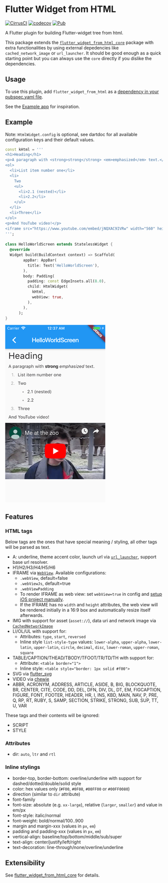 # Flutter Widget from HTML

[![CirrusCI](https://api.cirrus-ci.com/github/daohoangson/flutter_widget_from_html.svg)](https://cirrus-ci.com/github/daohoangson/flutter_widget_from_html)
[![codecov](https://codecov.io/gh/daohoangson/flutter_widget_from_html/branch/master/graph/badge.svg)](https://codecov.io/gh/daohoangson/flutter_widget_from_html)
[![Pub](https://img.shields.io/pub/v/flutter_widget_from_html.svg)](https://pub.dev/packages/flutter_widget_from_html)

A Flutter plugin for building Flutter-widget tree from html.

This package extends the [`flutter_widget_from_html_core`](https://pub.dev/packages/flutter_widget_from_html_core) package with extra functionalities by using external depedencies like `cached_network_image` or `url_launcher`. It should be good enough as a quick starting point but you can always use the `core` directly if you dislike the dependencies.

## Usage

To use this plugin, add `flutter_widget_from_html` as a [dependency in your pubspec.yaml file](https://flutter.io/using-packages/).

See the [Example app](https://github.com/daohoangson/flutter_widget_from_html/tree/master/packages/example) for inspiration.

## Example

Note: `HtmlWidget.config` is optional, see dartdoc for all available configuration keys and their default values.

```dart
const kHtml = '''
<h1>Heading</h1>
<p>A paragraph with <strong>strong</strong> <em>emphasized</em> text.</p>
<ol>
  <li>List item number one</li>
  <li>
    Two
    <ul>
      <li>2.1 (nested)</li>
      <li>2.2</li>
    </ul>
  </li>
  <li>Three</li>
</ol>
<p>And YouTube video!</p>
<iframe src="https://www.youtube.com/embed/jNQXAC9IVRw" width="560" height="315"></iframe>
''';

class HelloWorldScreen extends StatelessWidget {
  @override
  Widget build(BuildContext context) => Scaffold(
        appBar: AppBar(
          title: Text('HelloWorldScreen'),
        ),
        body: Padding(
          padding: const EdgeInsets.all(8.0),
          child: HtmlWidget(
            kHtml,
            webView: true,
          ),
        ),
      );
}
```

![](packages/example/screenshots/HelloWorldScreen.png?raw=true)

## Features

### HTML tags

Below tags are the ones that have special meaning / styling, all other tags will be parsed as text.

- A: underline, theme accent color, launch url via [`url_launcher`](https://pub.dev/packages/url_launcher), support base url resolver.
- H1/H2/H3/H4/H5/H6
- IFRAME via [`WebView`](https://pub.dev/packages/webview_flutter). Available configurations:
  - `.webView`, default=false
  - `.webViewJs`, default=true
  - `.webViewPadding`
  - To render IFRAME as web view: set `webView=true` in config and [setup iOS project manually](https://pub.dev/packages/webview_flutter#ios).
  - If the IFRAME has no `width` and `height` attributes, the web view will be rendered initially in a 16:9 box and automatically resize itself afterwards.
- IMG with support for asset (`asset://`), data uri and network image via [`CachedNetworkImage`](https://pub.dev/packages/cached_network_image)
- LI/OL/UL with support for:
  - Attributes: `type`, `start`, `reversed`
  - Inline style `list-style-type` values: `lower-alpha`, `upper-alpha`, `lower-latin`, `upper-latin`, `circle`, `decimal`, `disc`, `lower-roman`, `upper-roman`, `square`
- TABLE/CAPTION/THEAD/TBODY/TFOOT/TR/TD/TH with support for:
  - Attribute: `<table border="1">`
  - Inline style: `<table style="border: 1px solid #f00">`
- SVG via [flutter_svg](https://pub.dev/packages/flutter_svg)
- VIDEO via [chewie](https://pub.dev/packages/chewie)
- ABBR, ACRONYM, ADDRESS, ARTICLE, ASIDE, B, BIG, BLOCKQUOTE, BR, CENTER, CITE, CODE,
  DD, DEL, DFN, DIV, DL, DT, EM, FIGCAPTION, FIGURE, FONT, FOOTER, HEADER, HR, I, INS,
  KBD, MAIN, NAV, P, PRE, Q, RP, RT, RUBY, S, SAMP, SECTION, STRIKE, STRONG, SUB, SUP, TT, U, VAR

These tags and their contents will be ignored:

- SCRIPT
- STYLE

### Attributes

- dir: `auto`, `ltr` and `rtl`

### Inline stylings

- border-top, border-bottom: overline/underline with support for dashed/dotted/double/solid style
- color: hex values only (`#F00`, `#0F08`, `#00FF00` or `#00FF0080`)
- direction (similar to `dir` attribute)
- font-family
- font-size: absolute (e.g. `xx-large`), relative (`larger`, `smaller`) and value in em/px
- font-style: italic/normal
- font-weight: bold/normal/100..900
- margin and margin-xxx (values in `px`, `em`)
- padding and padding-xxx (values in `px`, `em`)
- vertical-align: baseline/top/bottom/middle/sub/super
- text-align: center/justify/left/right
- text-decoration: line-through/none/overline/underline

## Extensibility

See [flutter_widget_from_html_core](https://pub.dev/packages/flutter_widget_from_html_core#extensibility) for details.
